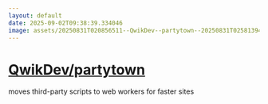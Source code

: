 ```yaml
---
layout: default
date: 2025-09-02T09:38:39.334046
image: assets/20250831T020856511--QwikDev--partytown--20250831T025813949--cropped.png
---
```


# [QwikDev/partytown](https://github.com/QwikDev/partytown)

moves third-party scripts to web workers for faster sites
